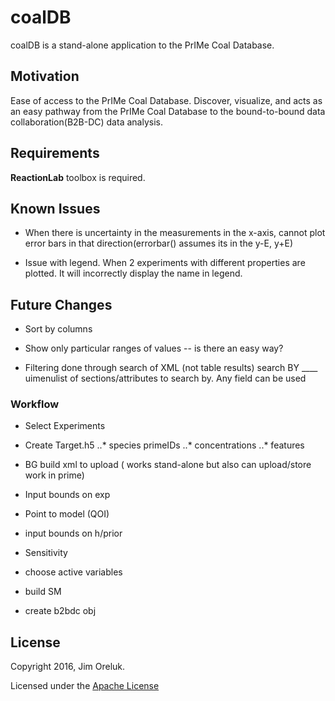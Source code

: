# coalDB

coalDB is a stand-alone application to the PrIMe Coal Database.

## Motivation

Ease of access to the PrIMe Coal Database. Discover, visualize, and acts as an easy pathway from the PrIMe Coal Database to the bound-to-bound data collaboration(B2B-DC) data analysis.

## Requirements

**ReactionLab** toolbox is required. 

## Known Issues
* When there is uncertainty in the measurements in the x-axis, cannot plot error bars in that direction(errorbar() assumes its in the y-E, y+E)

* Issue with legend. When 2 experiments with different properties are plotted. It will incorrectly display the name in legend.

## Future Changes

* Sort by columns
* Show only particular ranges of values -- is there an easy way?

* Filtering done through search of XML (not table results) search BY ____ uimenulist of sections/attributes to search by. Any field can be used

### Workflow

* Select Experiments

* Create Target.h5
..* species primeIDs
..* concentrations
..* features
   

*  BG build xml to upload  ( works stand-alone but also can upload/store work in prime)
    
* Input bounds on exp

*  Point to model (QOI)


* input bounds on h/prior

* Sensitivity 

* choose active variables

* build SM

* create b2bdc obj


## License

Copyright 2016, Jim Oreluk. 

Licensed under the [Apache License](LICENSE.md)
